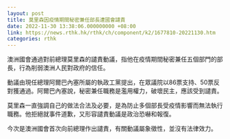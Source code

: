```yaml
---
layout: post
title: 莫里森因疫情期間秘密兼任部長遭國會譴責
date: 2022-11-30 13:38:06.000000000 +08:00
link: https://news.rthk.hk/rthk/ch/component/k2/1677810-20221130.htm
categories: rthk
---
```


澳洲國會通過對前總理莫里森的譴責動議，指他在疫情期間秘密兼任五個部門的部長，行為削弱澳洲人民對政府的信任。

動議由現任總理阿爾巴內塞所屬的執政工黨提出，在眾議院以86票支持、50票反對獲通過。阿爾巴內塞說，秘密兼任職務是濫用權力，破壞民主，應該受到譴責。

莫里森一直強調自己的做法合法及必要，是為防止多個部長受疫情影響而無法執行職務。他拒絕就事件道歉，又形容譴責動議是政治恐嚇和報復。

今次是澳洲國會首次向前總理作出譴責，有關動議屬象徵性，並沒有法律效力。

